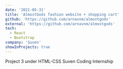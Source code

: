 ```yaml
---
date: '2021-05-31'
title: 'AlmostGods fashion website + shopping cart'
github: 'https://github.com/arnavnm/almostgods'
external: 'https://github.com/arnavnm/almostgods'
tech:
  - React
  - Bootstrap
company: 'Suven'
showInProjects: true
---
```


Project 3 under HTML-CSS Suven Coding Internship
